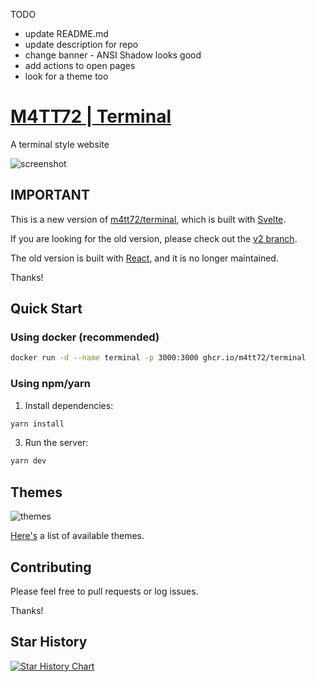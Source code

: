 TODO
*  update README.md
*  update description for repo
*  change banner - ANSI Shadow looks good
*  add actions to open pages
*  look for a theme too

# [M4TT72 | Terminal](https://term.m4tt72.com)

A terminal style website

![screenshot](/docs/screenshot.png)

## IMPORTANT

This is a new version of [m4tt72/terminal](https://github.com/m4tt72/terminal), which is built with [Svelte](https://svelte.dev/).

If you are looking for the old version, please check out the [v2 branch](https://github.com/m4tt72/terminal/tree/v2).

The old version is built with [React](https://reactjs.org/), and it is no longer maintained.

Thanks!

## Quick Start

### Using docker (recommended)

```bash
docker run -d --name terminal -p 3000:3000 ghcr.io/m4tt72/terminal
```

### Using npm/yarn

1. Install dependencies:

```bash
yarn install
```

3. Run the server:

```bash
yarn dev
```

## Themes

![themes](/docs/screenshot.gif)

[Here's](/docs/themes) a list of available themes.


## Contributing

Please feel free to pull requests or log issues.

Thanks!

## Star History

[![Star History Chart](https://api.star-history.com/svg?repos=m4tt72/terminal&type=Date)](https://star-history.com/#m4tt72/terminal&Date)
